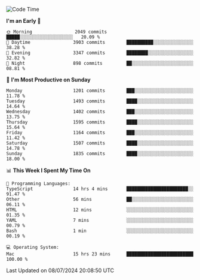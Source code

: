 <!--START_SECTION:waka-->
![Code Time](http://img.shields.io/badge/Code%20Time-4%2C142%20hrs%2056%20mins-blue)

**I'm an Early 🐤** 

```text
🌞 Morning                2049 commits        █████░░░░░░░░░░░░░░░░░░░░   20.09 % 
🌆 Daytime                3903 commits        ██████████░░░░░░░░░░░░░░░   38.28 % 
🌃 Evening                3347 commits        ████████░░░░░░░░░░░░░░░░░   32.82 % 
🌙 Night                  898 commits         ██░░░░░░░░░░░░░░░░░░░░░░░   08.81 % 
```
📅 **I'm Most Productive on Sunday** 

```text
Monday                   1201 commits        ███░░░░░░░░░░░░░░░░░░░░░░   11.78 % 
Tuesday                  1493 commits        ████░░░░░░░░░░░░░░░░░░░░░   14.64 % 
Wednesday                1402 commits        ███░░░░░░░░░░░░░░░░░░░░░░   13.75 % 
Thursday                 1595 commits        ████░░░░░░░░░░░░░░░░░░░░░   15.64 % 
Friday                   1164 commits        ███░░░░░░░░░░░░░░░░░░░░░░   11.42 % 
Saturday                 1507 commits        ████░░░░░░░░░░░░░░░░░░░░░   14.78 % 
Sunday                   1835 commits        ████░░░░░░░░░░░░░░░░░░░░░   18.00 % 
```


📊 **This Week I Spent My Time On** 

```text
💬 Programming Languages: 
TypeScript               14 hrs 4 mins       ███████████████████████░░   91.47 % 
Other                    56 mins             ██░░░░░░░░░░░░░░░░░░░░░░░   06.11 % 
HTML                     12 mins             ░░░░░░░░░░░░░░░░░░░░░░░░░   01.35 % 
YAML                     7 mins              ░░░░░░░░░░░░░░░░░░░░░░░░░   00.79 % 
Bash                     1 min               ░░░░░░░░░░░░░░░░░░░░░░░░░   00.19 % 

💻 Operating System: 
Mac                      15 hrs 23 mins      █████████████████████████   100.00 % 
```


 Last Updated on 08/07/2024 20:08:50 UTC
<!--END_SECTION:waka-->
